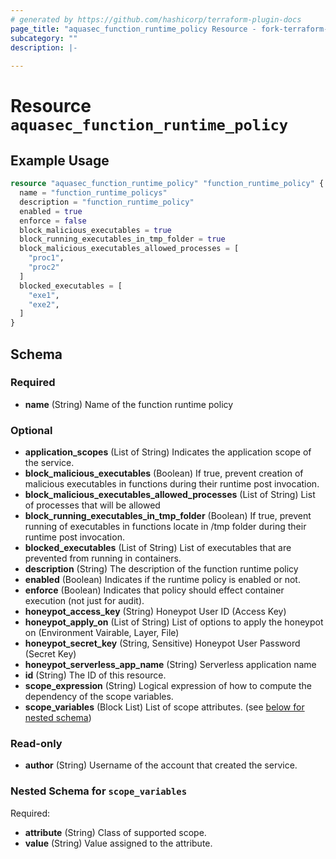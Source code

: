 ```yaml
---
# generated by https://github.com/hashicorp/terraform-plugin-docs
page_title: "aquasec_function_runtime_policy Resource - fork-terraform-provider-aquasec"
subcategory: ""
description: |-
  
---
```


# Resource `aquasec_function_runtime_policy`



## Example Usage

```terraform
resource "aquasec_function_runtime_policy" "function_runtime_policy" {
  name = "function_runtime_policys"
  description = "function_runtime_policy"
  enabled = true
  enforce = false
  block_malicious_executables = true
  block_running_executables_in_tmp_folder = true
  block_malicious_executables_allowed_processes = [
    "proc1",
    "proc2"
  ]
  blocked_executables = [
    "exe1",
    "exe2",
  ]
}
```

<!-- schema generated by tfplugindocs -->
## Schema

### Required

- **name** (String) Name of the function runtime policy

### Optional

- **application_scopes** (List of String) Indicates the application scope of the service.
- **block_malicious_executables** (Boolean) If true, prevent creation of malicious executables in functions during their runtime post invocation.
- **block_malicious_executables_allowed_processes** (List of String) List of processes that will be allowed
- **block_running_executables_in_tmp_folder** (Boolean) If true, prevent running of executables in functions locate in /tmp folder during their runtime post invocation.
- **blocked_executables** (List of String) List of executables that are prevented from running in containers.
- **description** (String) The description of the function runtime policy
- **enabled** (Boolean) Indicates if the runtime policy is enabled or not.
- **enforce** (Boolean) Indicates that policy should effect container execution (not just for audit).
- **honeypot_access_key** (String) Honeypot User ID (Access Key)
- **honeypot_apply_on** (List of String) List of options to apply the honeypot on (Environment Vairable, Layer, File)
- **honeypot_secret_key** (String, Sensitive) Honeypot User Password (Secret Key)
- **honeypot_serverless_app_name** (String) Serverless application name
- **id** (String) The ID of this resource.
- **scope_expression** (String) Logical expression of how to compute the dependency of the scope variables.
- **scope_variables** (Block List) List of scope attributes. (see [below for nested schema](#nestedblock--scope_variables))

### Read-only

- **author** (String) Username of the account that created the service.

<a id="nestedblock--scope_variables"></a>
### Nested Schema for `scope_variables`

Required:

- **attribute** (String) Class of supported scope.
- **value** (String) Value assigned to the attribute.


